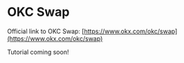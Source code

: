 # OKC Swap

Official link to OKC Swap: [https://www.okx.com/okc/swap](https://www.okx.com/okc/swap)

Tutorial coming soon!